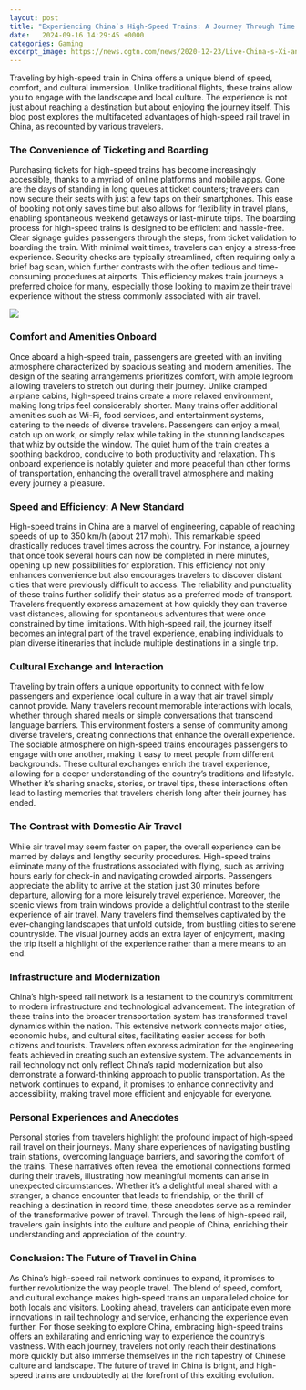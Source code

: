 ```yaml
---
layout: post
title: "Experiencing China`s High-Speed Trains: A Journey Through Time and Comfort"
date:   2024-09-16 14:29:45 +0000
categories: Gaming
excerpt_image: https://news.cgtn.com/news/2020-12-23/Live-China-s-Xi-an-Yinchuan-high-speed-railway-begins-service-WsnXn3oVlS/img/af5b2b08ad304f94a3a50f23525e5a14/af5b2b08ad304f94a3a50f23525e5a14-1280.jpeg
---
```


Traveling by high-speed train in China offers a unique blend of speed, comfort, and cultural immersion. Unlike traditional flights, these trains allow you to engage with the landscape and local culture. The experience is not just about reaching a destination but about enjoying the journey itself. This blog post explores the multifaceted advantages of high-speed rail travel in China, as recounted by various travelers.
### The Convenience of Ticketing and Boarding
Purchasing tickets for high-speed trains has become increasingly accessible, thanks to a myriad of online platforms and mobile apps. Gone are the days of standing in long queues at ticket counters; travelers can now secure their seats with just a few taps on their smartphones. This ease of booking not only saves time but also allows for flexibility in travel plans, enabling spontaneous weekend getaways or last-minute trips.
The boarding process for high-speed trains is designed to be efficient and hassle-free. Clear signage guides passengers through the steps, from ticket validation to boarding the train. With minimal wait times, travelers can enjoy a stress-free experience. Security checks are typically streamlined, often requiring only a brief bag scan, which further contrasts with the often tedious and time-consuming procedures at airports. This efficiency makes train journeys a preferred choice for many, especially those looking to maximize their travel experience without the stress commonly associated with air travel.

![](https://news.cgtn.com/news/2020-12-23/Live-China-s-Xi-an-Yinchuan-high-speed-railway-begins-service-WsnXn3oVlS/img/af5b2b08ad304f94a3a50f23525e5a14/af5b2b08ad304f94a3a50f23525e5a14-1280.jpeg)
### Comfort and Amenities Onboard
Once aboard a high-speed train, passengers are greeted with an inviting atmosphere characterized by spacious seating and modern amenities. The design of the seating arrangements prioritizes comfort, with ample legroom allowing travelers to stretch out during their journey. Unlike cramped airplane cabins, high-speed trains create a more relaxed environment, making long trips feel considerably shorter.
Many trains offer additional amenities such as Wi-Fi, food services, and entertainment systems, catering to the needs of diverse travelers. Passengers can enjoy a meal, catch up on work, or simply relax while taking in the stunning landscapes that whiz by outside the window. The quiet hum of the train creates a soothing backdrop, conducive to both productivity and relaxation. This onboard experience is notably quieter and more peaceful than other forms of transportation, enhancing the overall travel atmosphere and making every journey a pleasure.
### Speed and Efficiency: A New Standard
High-speed trains in China are a marvel of engineering, capable of reaching speeds of up to 350 km/h (about 217 mph). This remarkable speed drastically reduces travel times across the country. For instance, a journey that once took several hours can now be completed in mere minutes, opening up new possibilities for exploration. This efficiency not only enhances convenience but also encourages travelers to discover distant cities that were previously difficult to access.
The reliability and punctuality of these trains further solidify their status as a preferred mode of transport. Travelers frequently express amazement at how quickly they can traverse vast distances, allowing for spontaneous adventures that were once constrained by time limitations. With high-speed rail, the journey itself becomes an integral part of the travel experience, enabling individuals to plan diverse itineraries that include multiple destinations in a single trip.
### Cultural Exchange and Interaction
Traveling by train offers a unique opportunity to connect with fellow passengers and experience local culture in a way that air travel simply cannot provide. Many travelers recount memorable interactions with locals, whether through shared meals or simple conversations that transcend language barriers. This environment fosters a sense of community among diverse travelers, creating connections that enhance the overall experience.
The sociable atmosphere on high-speed trains encourages passengers to engage with one another, making it easy to meet people from different backgrounds. These cultural exchanges enrich the travel experience, allowing for a deeper understanding of the country’s traditions and lifestyle. Whether it’s sharing snacks, stories, or travel tips, these interactions often lead to lasting memories that travelers cherish long after their journey has ended.
### The Contrast with Domestic Air Travel
While air travel may seem faster on paper, the overall experience can be marred by delays and lengthy security procedures. High-speed trains eliminate many of the frustrations associated with flying, such as arriving hours early for check-in and navigating crowded airports. Passengers appreciate the ability to arrive at the station just 30 minutes before departure, allowing for a more leisurely travel experience.
Moreover, the scenic views from train windows provide a delightful contrast to the sterile experience of air travel. Many travelers find themselves captivated by the ever-changing landscapes that unfold outside, from bustling cities to serene countryside. The visual journey adds an extra layer of enjoyment, making the trip itself a highlight of the experience rather than a mere means to an end.
### Infrastructure and Modernization
China’s high-speed rail network is a testament to the country’s commitment to modern infrastructure and technological advancement. The integration of these trains into the broader transportation system has transformed travel dynamics within the nation. This extensive network connects major cities, economic hubs, and cultural sites, facilitating easier access for both citizens and tourists.
Travelers often express admiration for the engineering feats achieved in creating such an extensive system. The advancements in rail technology not only reflect China’s rapid modernization but also demonstrate a forward-thinking approach to public transportation. As the network continues to expand, it promises to enhance connectivity and accessibility, making travel more efficient and enjoyable for everyone.
### Personal Experiences and Anecdotes
Personal stories from travelers highlight the profound impact of high-speed rail travel on their journeys. Many share experiences of navigating bustling train stations, overcoming language barriers, and savoring the comfort of the trains. These narratives often reveal the emotional connections formed during their travels, illustrating how meaningful moments can arise in unexpected circumstances.
Whether it’s a delightful meal shared with a stranger, a chance encounter that leads to friendship, or the thrill of reaching a destination in record time, these anecdotes serve as a reminder of the transformative power of travel. Through the lens of high-speed rail, travelers gain insights into the culture and people of China, enriching their understanding and appreciation of the country.
### Conclusion: The Future of Travel in China
As China’s high-speed rail network continues to expand, it promises to further revolutionize the way people travel. The blend of speed, comfort, and cultural exchange makes high-speed trains an unparalleled choice for both locals and visitors. Looking ahead, travelers can anticipate even more innovations in rail technology and service, enhancing the experience even further.
For those seeking to explore China, embracing high-speed trains offers an exhilarating and enriching way to experience the country’s vastness. With each journey, travelers not only reach their destinations more quickly but also immerse themselves in the rich tapestry of Chinese culture and landscape. The future of travel in China is bright, and high-speed trains are undoubtedly at the forefront of this exciting evolution.